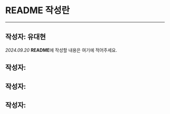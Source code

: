 # README 작성란
---
## 작성자: 유대현
*2024.09.20* **README**에 작성할 내용은 여기에 적어주세요.

## 작성자:


## 작성자:


## 작성자: